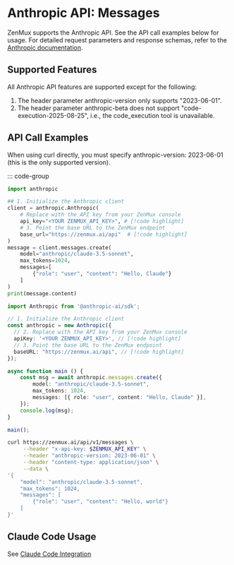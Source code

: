 # Anthropic API: Messages

ZenMux supports the Anthropic API. See the API call examples below for usage. For detailed request parameters and response schemas, refer to the [Anthropic documentation](https://docs.anthropic.com/en/api/messages).

## Supported Features

All Anthropic API features are supported except for the following:
1. The header parameter anthropic-version only supports "2023-06-01".
2. The header parameter anthropic-beta does not support "code-execution-2025-08-25", i.e., the code_execution tool is unavailable.

## API Call Examples

When using curl directly, you must specify anthropic-version: 2023-06-01 (this is the only supported version).

::: code-group

```python [Python]
import anthropic

## 1. Initialize the Anthropic client
client = anthropic.Anthropic(
    # Replace with the API key from your ZenMux console
    api_key="<YOUR ZENMUX_API_KEY>", # [!code highlight]
    # 3. Point the base URL to the ZenMux endpoint
    base_url="https://zenmux.ai/api"  # [!code highlight]
)
message = client.messages.create(
    model="anthropic/claude-3.5-sonnet",
    max_tokens=1024,
    messages=[
        {"role": "user", "content": "Hello, Claude"}
    ]
)
print(message.content)
```

```ts [TypeScript]
import Anthropic from '@anthropic-ai/sdk';

// 1. Initialize the Anthropic client
const anthropic = new Anthropic({
  // 2. Replace with the API key from your ZenMux console
  apiKey: '<YOUR ZENMUX_API_KEY>', // [!code highlight]
  // 3. Point the base URL to the ZenMux endpoint
  baseURL: "https://zenmux.ai/api", // [!code highlight]
});

async function main () {
    const msg = await anthropic.messages.create({
        model: "anthropic/claude-3.5-sonnet",
        max_tokens: 1024,
        messages: [{ role: "user", content: "Hello, Claude" }],
    });
    console.log(msg);
}

main();
```

```bash [Curl]
curl https://zenmux.ai/api/v1/messages \
     --header "x-api-key: $ZENMUX_API_KEY" \
     --header "anthropic-version: 2023-06-01" \
     --header "content-type: application/json" \
     --data \
'{
    "model": "anthropic/claude-3.5-sonnet",
    "max_tokens": 1024,
    "messages": [
        {"role": "user", "content": "Hello, world"}
    ]
}'
```

## Claude Code Usage

See [Claude Code Integration](/best-practices/claude-code)